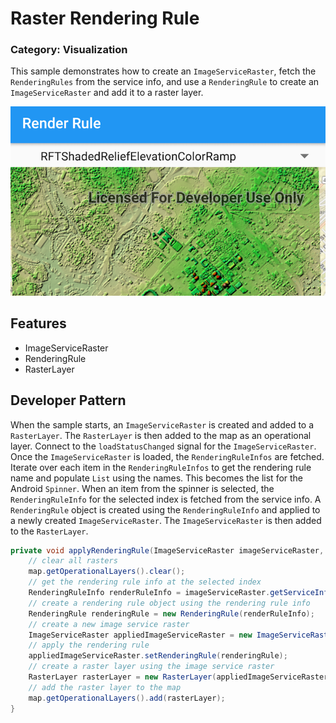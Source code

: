 # Raster Rendering Rule
### Category: Visualization
This sample demonstrates how to create an `ImageServiceRaster`, fetch the `RenderingRules` from the service info, and use a `RenderingRule` to create an `ImageServiceRaster` and add it to a raster layer. 

![Raster Rendering Rule App](raster-rendering-rule.png)

## Features

* ImageServiceRaster
* RenderingRule
* RasterLayer

## Developer Pattern

 When the sample starts, an `ImageServiceRaster` is created and added to a `RasterLayer`.  The `RasterLayer` is then added to the map as an operational layer.  Connect to the `loadStatusChanged` signal for the `ImageServiceRaster`. Once the `ImageServiceRaster` is loaded, the `RenderingRuleInfos` are fetched. Iterate over each item in the `RenderingRuleInfos` to get the rendering rule name and populate `List` using the names. This becomes the list for the Android `Spinner`. When an item from the spinner is selected, the `RenderingRuleInfo` for the selected index is fetched from the service info. A `RenderingRule` object is created using the `RenderingRuleInfo` and applied to a newly created `ImageServiceRaster`. The `ImageServiceRaster` is then added to the `RasterLayer`.  

```java
private void applyRenderingRule(ImageServiceRaster imageServiceRaster, int index){
    // clear all rasters
    map.getOperationalLayers().clear();
    // get the rendering rule info at the selected index
    RenderingRuleInfo renderRuleInfo = imageServiceRaster.getServiceInfo().getRenderingRuleInfos().get(index);
    // create a rendering rule object using the rendering rule info
    RenderingRule renderingRule = new RenderingRule(renderRuleInfo);
    // create a new image service raster
    ImageServiceRaster appliedImageServiceRaster = new ImageServiceRaster(getResources().getString(R.string.image_service_url));
    // apply the rendering rule
    appliedImageServiceRaster.setRenderingRule(renderingRule);
    // create a raster layer using the image service raster
    RasterLayer rasterLayer = new RasterLayer(appliedImageServiceRaster);
    // add the raster layer to the map
    map.getOperationalLayers().add(rasterLayer);
}
```
